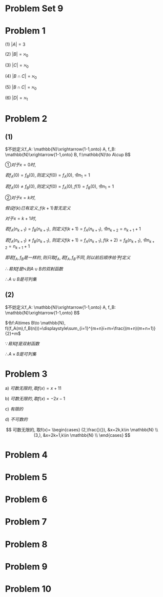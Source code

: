 # Problem Set 9

# Problem 1

(1) $|A|=3$

(2) $|B|=\aleph_0$

(3) $|C|=\aleph_0$

(4) $|B\cap C|=\aleph_0$

(5) $|B\cap C|=\aleph_0$

(6) $|D|=\aleph_1$

# Problem 2

## (1)

$不妨定义f_A: \mathbb{N}\xrightarrow{1-1,onto} A, f_B: \mathbb{N}\xrightarrow{1-1,onto} B, f:\mathbb{N}\to A\cup B$

$①对于x=0时,$

$若f_A(0)=f_B(0), 则定义f(0)=f_A(0), 令n_1=1$

$若f_A(0)\neq f_B(0), 则定义f(0)=f_A(0), f(1)=f_B(0), 令n_1=1$

$②对于x=k时,$

$假设f(k)已有定义, f(k+1)暂无定义$

$对于x=k+1时,$

$若f_A(n_{k+1})=f_B(n_{k+1}),$
$则定义f(k+1)=f_A(n_{k+1}), 令n_{k+2}=n_{k+1}+1$

$若f_A(n_{k+1})\neq f_B(n_{k+1}),$
$则定义f(k+1)=f_A(n_{k+1}), f(k+2)=f_B(n_{k+1}), 令n_{k+2}=n_{k+1}+1$

$即若f_A,f_B是一样的, 则只取f_A, 若f_A,f_B不同, 则以前后顺序给予f定义$

$\therefore 易知f是\mathbb{N}到A\cup B的双射函数$

$\therefore A\cup B是可列集$

## (2)

$不妨定义f_A: \mathbb{N}\xrightarrow{1-1,onto} A, f_B: \mathbb{N}\xrightarrow{1-1,onto} B$

$令f:A\times B\to \mathbb{N}, f((f_A(m),f_B(n)))=\displaystyle\sum_{i=1}^{m+n}i+m=\frac{(m+n)(m+n+1)}{2}+m$

$\because 易知f是双射函数$

$\therefore A\times B是可列集$


# Problem 3

a) $可数无限的, 取f(x)=x+11$

b) $可数无限的, 取f(x)=-2x-1$

c) $有限的$

d) $不可数的$

$$
可数无限的, 取f(x)=
\begin{cases}
(2,\frac{}{}), &x=2k,k\in \mathbb{N} \\
(3,), &x=2k+1,k\in \mathbb{N} \\
\end{cases}
$$

# Problem 4

# Problem 5

# Problem 6

# Problem 7

# Problem 8

# Problem 9

# Problem 10
